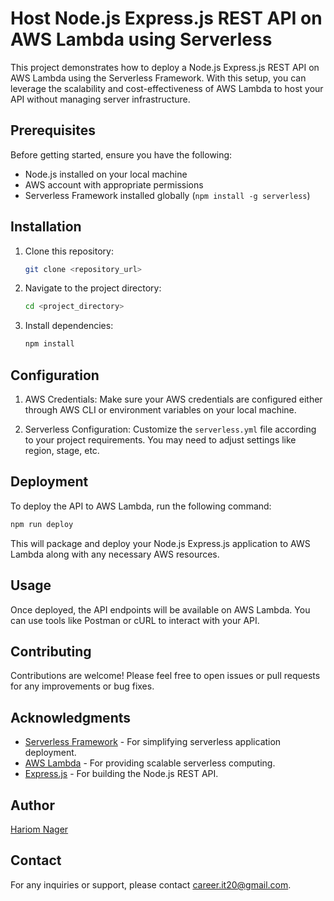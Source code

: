 # Host Node.js Express.js REST API on AWS Lambda using Serverless

This project demonstrates how to deploy a Node.js Express.js REST API on AWS Lambda using the Serverless Framework. With this setup, you can leverage the scalability and cost-effectiveness of AWS Lambda to host your API without managing server infrastructure.

## Prerequisites

Before getting started, ensure you have the following:

- Node.js installed on your local machine
- AWS account with appropriate permissions
- Serverless Framework installed globally (`npm install -g serverless`)

## Installation

1. Clone this repository:

    ```bash
    git clone <repository_url>
    ```

2. Navigate to the project directory:

    ```bash
    cd <project_directory>
    ```

3. Install dependencies:

    ```bash
    npm install
    ```

## Configuration

1. AWS Credentials: Make sure your AWS credentials are configured either through AWS CLI or environment variables on your local machine.

2. Serverless Configuration: Customize the `serverless.yml` file according to your project requirements. You may need to adjust settings like region, stage, etc.

## Deployment

To deploy the API to AWS Lambda, run the following command:

```bash
npm run deploy
```

This will package and deploy your Node.js Express.js application to AWS Lambda along with any necessary AWS resources.

## Usage

Once deployed, the API endpoints will be available on AWS Lambda. You can use tools like Postman or cURL to interact with your API.

## Contributing

Contributions are welcome! Please feel free to open issues or pull requests for any improvements or bug fixes.


## Acknowledgments

- [Serverless Framework](https://www.serverless.com/) - For simplifying serverless application deployment.
- [AWS Lambda](https://aws.amazon.com/lambda/) - For providing scalable serverless computing.
- [Express.js](https://expressjs.com/) - For building the Node.js REST API.

## Author

[Hariom Nager](https://github.com/hariom127)

## Contact

For any inquiries or support, please contact [career.it20@gmail.com](mailto:career.it20@gmail.com).
